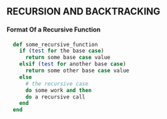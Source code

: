 ## RECURSION AND BACKTRACKING

#### Format Of a Recursive Function

```ruby
  def some_recursive_function
    if (test for the base case)
      return some base case value
    elsif (test for another base case)
      return some other base case value
    else
      # the recursive case
      do some work and then
      do a recursive call
    end
  end
```
